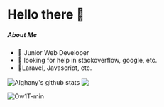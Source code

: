 # Hello there 👋


##### About Me

- 🤞  Junior Web Developer
- 👯 looking for help in stackoverflow, google, etc.
- 👾Laravel, Javascript, etc.

<img align="center" src="https://github-readme-stats.vercel.app/api?username=AlghanyJagad&show_icons=true&include_all_commits=true&theme=tokyonight&bg_color=0,141E30,243B55" alt="Alghany's github stats" />

<img align="center" src="https://github-readme-stats.vercel.app/api/top-langs/?username=AlghanyJagad&layout=compact&theme=tokyonight&bg_color=0,141E30,243B55" />


![Ow1T-min](https://media.giphy.com/media/ZVik7pBtu9dNS/giphy.gif)




